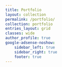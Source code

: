 ```yaml
---
title: Portfolio
layout: collection
permalink: /portfolio/
collection: portfolio
entries_layout: grid
classes: wide
author_profile: true
google-adsense-noshow:
    sidebar_left: true
    sidebar_right: true
    footer: true
---
```

